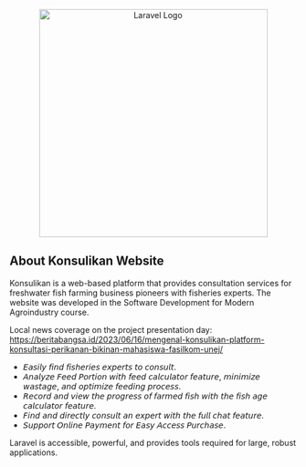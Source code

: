 <p align="center"><a href="https://laravel.com" target="_blank"><img src="https://raw.githubusercontent.com/laravel/art/master/logo-lockup/5%20SVG/2%20CMYK/1%20Full%20Color/laravel-logolockup-cmyk-red.svg" width="400" alt="Laravel Logo"></a></p>

## About Konsulikan Website
Konsulikan is a web-based platform that provides consultation services for freshwater fish farming business pioneers with fisheries experts. The website was developed in the Software Development for Modern Agroindustry course. 

Local news coverage on the project presentation day: https://beritabangsa.id/2023/06/16/mengenal-konsulikan-platform-konsultasi-perikanan-bikinan-mahasiswa-fasilkom-unej/

- 𝘌𝘢𝘴𝘪𝘭𝘺 𝘧𝘪𝘯𝘥 𝘧𝘪𝘴𝘩𝘦𝘳𝘪𝘦𝘴 𝘦𝘹𝘱𝘦𝘳𝘵𝘴 𝘵𝘰 𝘤𝘰𝘯𝘴𝘶𝘭𝘵.
- 𝘈𝘯𝘢𝘭𝘺𝘻𝘦 𝘍𝘦𝘦𝘥 𝘗𝘰𝘳𝘵𝘪𝘰𝘯 𝘸𝘪𝘵𝘩 𝘧𝘦𝘦𝘥 𝘤𝘢𝘭𝘤𝘶𝘭𝘢𝘵𝘰𝘳 𝘧𝘦𝘢𝘵𝘶𝘳𝘦, 𝘮𝘪𝘯𝘪𝘮𝘪𝘻𝘦 𝘸𝘢𝘴𝘵𝘢𝘨𝘦, 𝘢𝘯𝘥 𝘰𝘱𝘵𝘪𝘮𝘪𝘻𝘦 𝘧𝘦𝘦𝘥𝘪𝘯𝘨 𝘱𝘳𝘰𝘤𝘦𝘴𝘴.
- 𝘙𝘦𝘤𝘰𝘳𝘥 𝘢𝘯𝘥 𝘷𝘪𝘦𝘸 𝘵𝘩𝘦 𝘱𝘳𝘰𝘨𝘳𝘦𝘴𝘴 𝘰𝘧 𝘧𝘢𝘳𝘮𝘦𝘥 𝘧𝘪𝘴𝘩 𝘸𝘪𝘵𝘩 𝘵𝘩𝘦 𝘧𝘪𝘴𝘩 𝘢𝘨𝘦 𝘤𝘢𝘭𝘤𝘶𝘭𝘢𝘵𝘰𝘳 𝘧𝘦𝘢𝘵𝘶𝘳𝘦.
- 𝘍𝘪𝘯𝘥 𝘢𝘯𝘥 𝘥𝘪𝘳𝘦𝘤𝘵𝘭𝘺 𝘤𝘰𝘯𝘴𝘶𝘭𝘵 𝘢𝘯 𝘦𝘹𝘱𝘦𝘳𝘵 𝘸𝘪𝘵𝘩 𝘵𝘩𝘦 𝘧𝘶𝘭𝘭 𝘤𝘩𝘢𝘵 𝘧𝘦𝘢𝘵𝘶𝘳𝘦.
- 𝘚𝘶𝘱𝘱𝘰𝘳𝘵 𝘖𝘯𝘭𝘪𝘯𝘦 𝘗𝘢𝘺𝘮𝘦𝘯𝘵 𝘧𝘰𝘳 𝘌𝘢𝘴𝘺 𝘈𝘤𝘤𝘦𝘴𝘴 𝘗𝘶𝘳𝘤𝘩𝘢𝘴𝘦.

Laravel is accessible, powerful, and provides tools required for large, robust applications.
